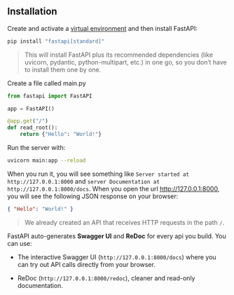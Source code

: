 ## Installation

Create and activate a [virtual environment](https://github.com/zhudiana/FastAPI-Learning-Roadmap/blob/main/1-python-fundamentals/1.6-virtual-environments.md) and then install FastAPI:

```bash
pip install "fastapi[standard]"
```

> This will install FastAPI plus its recommended dependencies (like uvicorn, pydantic, python-multipart, etc.) in one go, so you don’t have to install them one by one.

Create a file called main.py

```python
from fastapi import FastAPI

app = FastAPI()

@app.get("/")
def read_root():
    return {"Hello": "World!"}
```

Run the server with:

```bash
uvicorn main:app --reload
```

When you run it, you will see something like `Server started at http://127.0.0.1:8000` and `server Documentation at http://127.0.0.1:8000/docs`. When you open the url http://127.0.0.1:8000, you will see the following JSON response on your browser:

```json
{ "Hello": "World!" }
```

> We already created an API that receives HTTP requests in the path `/`.

FastAPI auto-generates **Swagger UI** and **ReDoc** for every api you build. You can use:

- The interactive Swagger UI (`http://127.0.0.1:8000/docs`) where you can try out API calls directly from your browser.

- ReDoc (`http://127.0.0.1:8000/redoc`), cleaner and read-only documentation.
